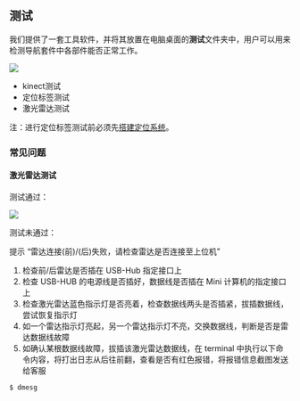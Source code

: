 ## 测试

我们提供了一套工具软件，并将其放置在电脑桌面的**测试**文件夹中，用户可以用来检测导航套件中各部件能否正常工作。

![](imgs/autolabor-destop.jpg)

* kinect测试
* 定位标签测试
* 激光雷达测试

注：进行定位标签测试前必须先[搭建定位系统](/usedoc/navigationKit2/version_two/location/guide/doc)。

### 常见问题

#### 激光雷达测试

测试通过：

![](imgs/test-1.jpg)

测试未通过：

提示 “雷达连接(前)/(后)失败，请检查雷达是否连接至上位机”

1. 检查前/后雷达是否插在 USB-Hub 指定接口上
2. 检查 USB-HUB 的电源线是否插好，数据线是否插在 Mini 计算机的指定接口上
3. 检查激光雷达蓝色指示灯是否亮着，检查数据线两头是否插紧，拔插数据线，尝试恢复指示灯
4. 如一个雷达指示灯亮起，另一个雷达指示灯不亮，交换数据线，判断是否是雷达数据线故障
5. 如确认某根数据线故障，拔插该激光雷达数据线，在 terminal 中执行以下命令内容，将打出日志从后往前翻，查看是否有红色报错，将报错信息截图发送给客服

  `$ dmesg`
